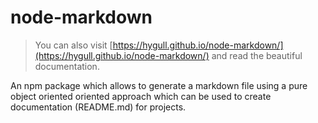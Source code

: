 <h1 id="readme">node-markdown</h1>

> You can also visit [https://hygull.github.io/node-markdown/](https://hygull.github.io/node-markdown/) and read the beautiful documentation.

An npm package which allows to generate a markdown file using a pure object oriented oriented approach which can be used to create documentation (README.md) for projects.

